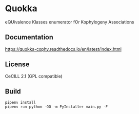 #  Quokka
eQUivalence Klasses enumerator fOr Kophylogeny Associations


## Documentation

https://quokka-cophy.readthedocs.io/en/latest/index.html


## License

CeCILL 2.1 (GPL compatible)


## Build

```
pipenv install
pipenv run python -OO -m PyInstaller main.py -F
```
